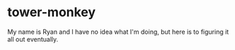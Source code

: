 # tower-monkey
My name is Ryan and I have no idea what I'm doing, but here is to figuring it all out eventually.
